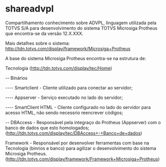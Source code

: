 # shareadvpl

Compartilhamento conhecimento sobre ADVPL, linguagem utilizada pela TOTVS S/A para desenvolvimento do sistema TOTVS Microsiga Protheus que encontra-se da versão 12.X.XXX.

Mais detalhes sobre o sistema: http://tdn.totvs.com/display/framework/Microsiga+Protheus

A base do sistema Microsiga Protheus encontra-se na estrutura de:

Tecnologia (http://tdn.totvs.com/display/tec/Home) 

-- Binários 

---- Smartclient - Cliente utilizado para conectar ao servidor; 

---- Appserver - Serviço executado no lado do servidor; 

---- SmartClient HTML - Cliente configurado no lado do servidor para acesso HTML, não sendo necessrio reencrever códigos; 

-- DBAccess - Responsável pela integraço do Protheus (Appserver) com o banco de dados que esto homologados;
(http://tdn.totvs.com/display/tec/DBAccess+-+Banco+de+dados)

Framework - Responsável por desenvolver ferramentas com base na Tecnologia (binrios e banco) para agilizar o desenvolvimento do sistema Microsiga Protheus. (http://tdn.totvs.com/display/framework/Framework+Microsiga+Protheus)
